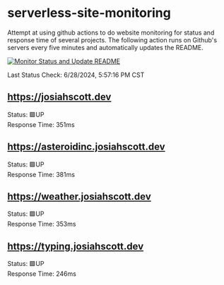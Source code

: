 # serverless-site-monitoring
Attempt at using github actions to do website monitoring for status and response time of several projects. The following action runs on Github's servers every five minutes and automatically updates the README.  

[![Monitor Status and Update README](https://github.com/JosiahSco/serverless-site-monitoring/actions/workflows/monitor.yaml/badge.svg)](https://github.com/JosiahSco/serverless-site-monitoring/actions/workflows/monitor.yaml)

Last Status Check: 6/28/2024, 5:57:16 PM CST

## https://josiahscott.dev
Status: 🟩UP  
Response Time: 351ms

## https://asteroidinc.josiahscott.dev
Status: 🟩UP  
Response Time: 381ms

## https://weather.josiahscott.dev
Status: 🟩UP  
Response Time: 353ms

## https://typing.josiahscott.dev
Status: 🟩UP  
Response Time: 246ms


